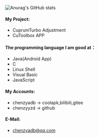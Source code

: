 ![Anurag's GitHub stats](https://github-readme-stats.vercel.app/api?username=chenzyyzd&count_private=true)
#### My Project:
- CuprumTurbo Adjustment
- CuToolbox APP
#### The programming language I am good at：
- Java(Android App)
- C
- Linux Shell
- Visual Basic
- JavaScript
#### My Accounts:
- chenzyadb -> coolapk,bilibili,gitee
- chenzyyzd -> github
#### E-Mail:
- chenzyadb@qq.com
